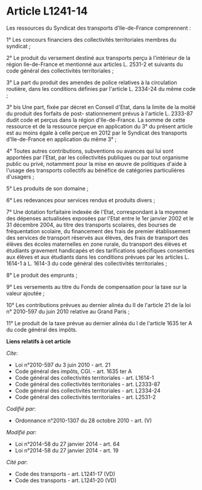 # Article L1241-14

Les ressources du Syndicat des transports d'Ile-de-France comprennent : 

1° Les concours financiers des collectivités territoriales membres du syndicat ; 

2° Le produit du versement destiné aux transports perçu à l'intérieur de la région Ile-de-France et mentionné aux articles L.
2531-2 et suivants du code général des collectivités territoriales ; 

3° La part du produit des amendes de police relatives à la circulation routière, dans les conditions définies par l'article
L. 2334-24 du même code ; 

3° bis Une part, fixée par décret en Conseil d'Etat, dans la limite de la moitié du produit des forfaits de post-
stationnement prévus à l'article L. 2333-87 dudit code et perçus dans la région d'Ile-de-France. La somme de cette ressource
et de la ressource perçue en application du 3° du présent article est au moins égale à celle perçue en 2012 par le Syndicat
des transports d'Ile-de-France en application du même 3° ; 

4° Toutes autres contributions, subventions ou avances qui lui sont apportées par l'Etat, par les collectivités publiques ou
par tout organisme public ou privé, notamment pour la mise en œuvre de politiques d'aide à l'usage des transports collectifs
au bénéfice de catégories particulières d'usagers ; 

5° Les produits de son domaine ; 

6° Les redevances pour services rendus et produits divers ; 

7° Une dotation forfaitaire indexée de l'Etat, correspondant à la moyenne des dépenses actualisées exposées par l'Etat entre
le 1er janvier 2002 et le 31 décembre 2004, au titre des transports scolaires, des bourses de fréquentation scolaire, du
financement des frais de premier établissement des services de transport réservés aux élèves, des frais de transport des
élèves des écoles maternelles en zone rurale, du transport des élèves et étudiants gravement handicapés et des tarifications
spécifiques consenties aux élèves et aux étudiants dans les conditions prévues par les articles L. 1614-1 à L. 1614-3 du code
général des collectivités territoriales ; 

8° Le produit des emprunts ; 

9° Les versements au titre du Fonds de compensation pour la taxe sur la valeur ajoutée ; 

10° Les contributions prévues au dernier alinéa du II de l'article 21 de la loi n° 2010-597 du juin 2010 relative au Grand
Paris ; 

11° Le produit de la taxe prévue au dernier alinéa du I de l'article 1635 ter A du code général des impôts.

**Liens relatifs à cet article**

_Cite_:

  - Loi n°2010-597 du 3 juin 2010 - art. 21
  - Code général des impôts, CGI. - art. 1635 ter A
  - Code général des collectivités territoriales - art. L1614-1
  - Code général des collectivités territoriales - art. L2333-87
  - Code général des collectivités territoriales - art. L2334-24
  - Code général des collectivités territoriales - art. L2531-2

_Codifié par_:

  - Ordonnance n°2010-1307 du 28 octobre 2010 - art. (V)

_Modifié par_:

  - Loi n°2014-58 du 27 janvier 2014 - art. 64
  - Loi n°2014-58 du 27 janvier 2014 - art. 19

_Cité par_:

  - Code des transports - art. L1241-17 (VD)
  - Code des transports - art. L1241-20 (VD)
